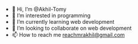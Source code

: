 - 👋 Hi, I’m @Akhil-Tomy
- 👀 I’m interested in programming
- 🌱 I’m currently learning web development
- 💞️ I’m looking to collaborate on web development
- 📫 How to reach me reachmrakhil@gmail.com

<!---
Akhil-Tomy/Akhil-Tomy is a ✨ special ✨ repository because its `README.md` (this file) appears on your GitHub profile.
You can click the Preview link to take a look at your changes.
--->

